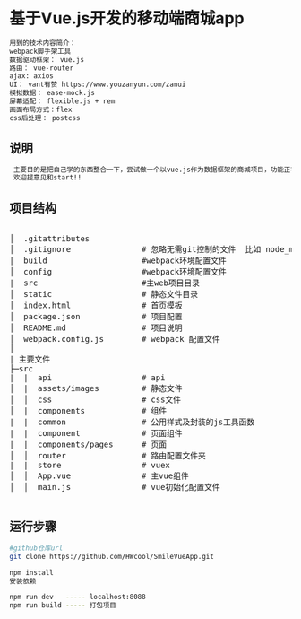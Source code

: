 # 基于Vue.js开发的移动端商城app

``` bash
用到的技术内容简介：
webpack脚手架工具
数据驱动框架： vue.js
路由： vue-router
ajax: axios
UI： vant有赞 https://www.youzanyun.com/zanui
模拟数据： ease-mock.js
屏幕适配： flexible.js + rem
画面布局方式：flex
css后处理： postcss
```

## 说明
``` bash
 主要目的是把自己学的东西整合一下，尝试做一个以vue.js作为数据框架的商城项目，功能正在逐步完善中。
 欢迎提意见和start!!
```

## 项目结构
<pre>

│  .gitattributes
│  .gitignore               # 忽略无需git控制的文件  比如 node_modules
|  build                    #webpack环境配置文件
│  config                   #webpack环境配置文件
|  src                      #主web项目目录
│  static                   # 静态文件目录
│  index.html               # 首页模板
│  package.json             # 项目配置
│  README.md                # 项目说明
│  webpack.config.js        # webpack 配置文件
│
| 主要文件
├─src
|  |  api                   # api
│  |  assets/images         # 静态文件
│  │  css                   # css文件
│  |  components            # 组件
|  |  common                # 公用样式及封装的js工具函数
|  |  component             # 页面组件
|  |  components/pages      # 页面
│  │  router                # 路由配置文件夹
|  |  store                 # vuex
│  │  App.vue               # 主vue组件
│  │  main.js               # vue初始化配置文件

</pre>


## 运行步骤
``` bash
#github仓库url
git clone https://github.com/HWcool/SmileVueApp.git
```

``` bash
npm install
安装依赖

```

``` bash
npm run dev   ----- localhost:8088
npm run build ----- 打包项目
```